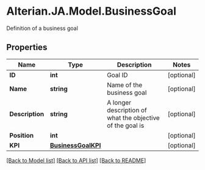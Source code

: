 # Alterian.JA.Model.BusinessGoal
Definition of a business goal

## Properties

Name | Type | Description | Notes
------------ | ------------- | ------------- | -------------
**ID** | **int** | Goal ID | [optional] 
**Name** | **string** | Name of the business goal | [optional] 
**Description** | **string** | A longer description of what the objective of the goal is | [optional] 
**Position** | **int** |  | [optional] 
**KPI** | [**BusinessGoalKPI**](BusinessGoalKPI.md) |  | [optional] 

[[Back to Model list]](../README.md#documentation-for-models) [[Back to API list]](../README.md#documentation-for-api-endpoints) [[Back to README]](../README.md)


